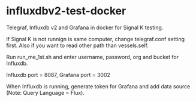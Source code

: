 # influxdbv2-test-docker

Telegraf, Influxdb v2 and Grafana in docker for Signal K testing.

If Signal K is not runnign is same computer, change telegraf.conf setting first. Also if you want to read other path than vessels.self.

Run run_me_1st.sh and enter username, password, org and bucket for Influxdb.

Influxdb port = 8087, Grafana port = 3002

When Influxdb is running, generate token for Grafana and add data source (Note: Query Language = Flux).
